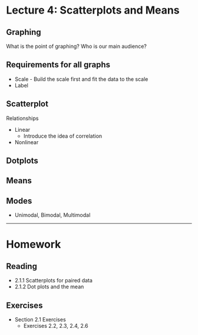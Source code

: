 # Lecture 4: Scatterplots and Means

## Graphing
What is the point of graphing? Who is our main audience?

## Requirements for all graphs
* Scale - Build the scale first and fit the data to the scale
* Label

## Scatterplot
Relationships
* Linear
  * Introduce the idea of correlation
* Nonlinear

## Dotplots

## Means

## Modes
* Unimodal, Bimodal, Multimodal

-----
# Homework
## Reading
* 2.1.1 Scatterplots for paired data
* 2.1.2 Dot plots and the mean

## Exercises
* Section 2.1 Exercises
  * Exercises 2.2, 2.3, 2.4, 2.6